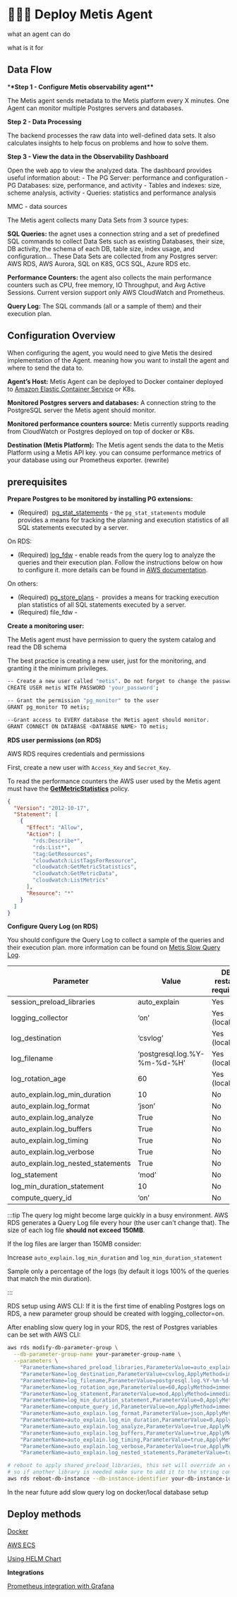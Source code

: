# 🤵🏻‍♂️ Deploy Metis Agent

what an agent can do

what is it for

## **Data Flow**

\***\*Step 1 - Configure Metis observability agent\*\***

The Metis agent sends metadata to the Metis platform every X minutes. One Agent can monitor multiple Postgres servers and databases.

**Step 2 - Data Processing**

The backend processes the raw data into well-defined data sets. It also calculates insights to help focus on problems and how to solve them.

**Step 3 - View the data in the Observability Dashboard**

Open the web app to view the analyzed data. The dashboard provides useful information about: - The PG Server: performance and configuration - PG Databases: size, performance, and activity - Tables and indexes: size, scheme analysis, activity - Queries: statistics and performance analysis

MMC - data sources

The Metis agent collects many Data Sets from 3 source types:

**SQL Queries:** the agnet uses a connection string and a set of predefined SQL commands to collect Data Sets such as existing Databases, their size, DB activity, the schema of each DB, table size, index usage, and configuration... These Data Sets are collected from any Postgres server: AWS RDS, AWS Aurora, SQL on K8S, GCS SQL, Azure RDS etc.

**Performance Counters:** the agent also collects the main performance counters such as CPU, free memory, IO Throughput, and Avg Active Sessions. Current version support only AWS CloudWatch and Prometheus.

**Query Log:** The SQL commands (all or a sample of them) and their execution plan.

## Configuration Overview

When configuring the agent, you would need to give Metis the desired implementation of the Agent. meaning how you want to install the agent and where to send the data to.

**Agent’s Host:** Metis Agent can be deployed to Docker container deployed to [Amazon Elastic Container Service](https://aws.amazon.com/ecs/) or K8s.

**Monitored Postgres servers and databases:** A connection string to the PostgreSQL server the Metis agent should monitor.

**Monitored performance counters source:** Metis currently supports reading from CloudWatch or Postgres deployed on top of docker or K8s.

**Destination (Metis Platform):** The Metis agent sends the data to the Metis Platform using a Metis API key. you can consume performance metrics of your database using our Prometheus exporter. (rewrite)

## prerequisites

**Prepare Postgres to be monitored by installing PG extensions:**

- (Required)  [pg_stat_statements](https://www.postgresql.org/current/pgstatstatements.html) - the `pg_stat_statements` module provides a means for tracking the planning and execution statistics of all SQL statements executed by a server.

On RDS:

- (Required) [log_fdw](https://github.com/aws/postgresql-logfdw) - enable reads from the query log to analyze the queries and their execution plan. Follow the instructions below on how to configure it. more details can be found in [AWS documentation](https://github.com/aws/postgresql-logfdw).

On others:

- (Required) [pg_store_plans](https://ossc-db.github.io/pg_store_plans/) -  provides a means for tracking execution plan statistics of all SQL statements executed by a server.
- (Required) file_fdw -

**Create a monitoring user:**

The Metis agent must have permission to query the system catalog and read the DB schema

The best practice is creating a new user, just for the monitoring, and granting it the minimum privileges.

```bash
-- Create a new user called "metis". Do not forget to change the password.
CREATE USER metis WITH PASSWORD 'your_password';

-- Grant the permission "pg_monitor" to the user
GRANT pg_monitor TO metis;

--Grant access to EVERY database the Metis agent should monitor.
GRANT CONNECT ON DATABASE <DATABASE NAME> TO metis;
```

**RDS user permissions (on RDS)**

AWS RDS requires credentials and permissions

First, create a new user with `Access_Key` and `Secret_Key`.

To read the performance counters the AWS user used by the Metis agent must have the **[GetMetricStatistics](https:/.aws.amazon.com/AmazonCloudWatch/latest/APIReference/API_GetMetricStatistics.html)** policy.

```json
{
  "Version": "2012-10-17",
  "Statement": [
    {
      "Effect": "Allow",
      "Action": [
        "rds:Describe*",
        "rds:List*",
        "tag:GetResources",
        "cloudwatch:ListTagsForResource",
        "cloudwatch:GetMetricStatistics",
        "cloudwatch:GetMetricData",
        "cloudwatch:ListMetrics"
      ],
      "Resource": "*"
    }
  ]
}
```

**Configure Query Log (on RDS)**

You should configure the Query Log to collect a sample of the queries and their execution plan. more information can be found on [Metis Slow Query Log](https://www.npmjs.com/package/@metis-data/slow-query-log).

| Parameter                          | Value                        | DB restart required |
| ---------------------------------- | ---------------------------- | ------------------- |
| session_preload_libraries          | auto_explain                 | Yes                 |
| logging_collector                  | ‘on’                         | Yes (locally)       |
| log_destination                    | ‘csvlog’                     | Yes (locally)       |
| log_filename                       | ‘postgresql.log.%Y-%m-%d-%H’ | Yes (locally)       |
| log_rotation_age                   | 60                           | Yes (locally)       |
| auto_explain.log_min_duration      | 10                           | No                  |
| auto_explain.log_format            | ‘json’                       | No                  |
| auto_explain.log_analyze           | True                         | No                  |
| auto_explain.log_buffers           | True                         | No                  |
| auto_explain.log_timing            | True                         | No                  |
| auto_explain.log_verbose           | True                         | No                  |
| auto_explain.log_nested_statements | True                         | No                  |
| log_statement                      | ‘mod’                        | No                  |
| log_min_duration_statement         | 10                           | No                  |
| compute_query_id                   | ‘on’                         | No                  |

:::tip
The query log might become large quickly in a busy environment. AWS RDS generates a Query Log file every hour (the user can't change that). The size of each log file **should not exceed 150MB**.

If the log files are larger than 150MB consider:

Increase `auto_explain.log_min_duration` and `log_min_duration_statement`

Sample only a percentage of the logs (by default it logs 100% of the queries that match the min duration).

:::

RDS setup using AWS CLI: If it is the first time of enabling Postgres logs on RDS, a new parameter group should be created with logging_collector=on.

After enabling slow query log in your RDS, the rest of Postgres variables can be set with AWS CLI:

```bash
aws rds modify-db-parameter-group \
  --db-parameter-group-name your-parameter-group-name \
  --parameters \
    "ParameterName=shared_preload_libraries,ParameterValue=auto_explain,ApplyMethod=pending-reboot" \
    "ParameterName=log_destination,ParameterValue=csvlog,ApplyMethod=immediate" \
    "ParameterName=log_filename,ParameterValue=postgresql.log.%Y-%m-%d-%H,ApplyMethod=immediate" \
    "ParameterName=log_rotation_age,ParameterValue=60,ApplyMethod=immediate" \
    "ParameterName=log_statement,ParameterValue=mod,ApplyMethod=immediate" \
    "ParameterName=log_min_duration_statement,ParameterValue=0,ApplyMethod=immediate" \
    "ParameterName=compute_query_id,ParameterValue=on,ApplyMethod=immediate" \
    "ParameterName=auto_explain.log_format,ParameterValue=json,ApplyMethod=immediate" \
    "ParameterName=auto_explain.log_min_duration,ParameterValue=0,ApplyMethod=immediate" \
    "ParameterName=auto_explain.log_analyze,ParameterValue=true,ApplyMethod=immediate" \
    "ParameterName=auto_explain.log_buffers,ParameterValue=true,ApplyMethod=immediate" \
    "ParameterName=auto_explain.log_timing,ParameterValue=true,ApplyMethod=immediate" \
    "ParameterName=auto_explain.log_verbose,ParameterValue=true,ApplyMethod=immediate" \
    "ParameterName=auto_explain.log_nested_statements,ParameterValue=true,ApplyMethod=immediate"

# reboot to apply shared_preload_libraries, this set will override an exists values
# so if another library is needed make sure to add it to the string command
aws rds reboot-db-instance --db-instance-identifier your-db-instance-id
```

In the near future add slow query log on docker/local database setup

## **Deploy methods**

[Docker](Docker.md)

[AWS ECS](AWS%20ECS.md)

[Using HELM Chart](Using%20HELM%20Chart.md)

**Integrations**

[Prometheus integration with Grafana](Prometheus%20integration%20with%20Grafana.md)
